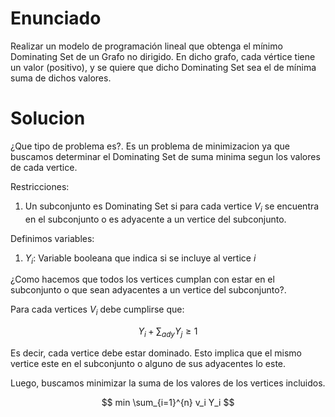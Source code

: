 # Enunciado

Realizar un modelo de programación lineal que obtenga el mínimo Dominating Set de un Grafo no dirigido. En dicho grafo, cada vértice tiene un valor (positivo), y se quiere que dicho Dominating Set sea el de mínima suma de dichos valores.

# Solucion

¿Que tipo de problema es?. Es un problema de minimizacion ya que buscamos determinar el Dominating Set de suma minima segun los valores de cada vertice.

Restricciones:
1. Un subconjunto es Dominating Set si para cada vertice $V_i$ se encuentra en el subconjunto o es adyacente a un vertice del subconjunto.

Definimos variables:
1. $Y_i$: Variable booleana que indica si se incluye al vertice $i$

¿Como hacemos que todos los vertices cumplan con estar en el subconjunto o que sean adyacentes a un vertice del subconjunto?.

Para cada vertices $V_i$ debe cumplirse que:

$$
Y_i + \sum_{ady} Y_j \ge 1
$$ 

Es decir, cada vertice debe estar dominado. Esto implica que el mismo vertice este en el subconjunto o alguno de sus adyacentes lo este.

Luego, buscamos minimizar la suma de los valores de los vertices incluidos.

$$
min \sum_{i=1}^{n} v_i Y_i
$$
